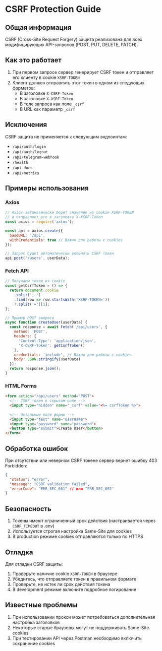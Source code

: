 # CSRF Protection Guide

## Общая информация

CSRF (Cross-Site Request Forgery) защита реализована для всех модифицирующих API-запросов (POST, PUT, DELETE, PATCH).

## Как это работает

1. При первом запросе сервер генерирует CSRF токен и отправляет его клиенту в cookie `XSRF-TOKEN`
2. Клиент должен отправлять этот токен в одном из следующих форматов:
   - В заголовке `X-CSRF-Token`
   - В заголовке `X-XSRF-Token`
   - В теле запроса как поле `_csrf`
   - В URL как параметр `_csrf`

## Исключения

CSRF защита не применяется к следующим эндпоинтам:
- `/api/auth/login`
- `/api/auth/logout`
- `/api/telegram-webhook`
- `/health`
- `/api-docs`
- `/api/metrics`

## Примеры использования

### Axios

```javascript
// Axios автоматически берет значение из cookie XSRF-TOKEN
// и отправляет его в заголовке X-XSRF-Token
const axios = require('axios');

const api = axios.create({
  baseURL: '/api',
  withCredentials: true // Важно для работы с cookies
});

// Запрос будет автоматически включать CSRF токен
api.post('/users', userData);
```

### Fetch API

```javascript
// Получаем токен из cookie
const getCsrfToken = () => {
  return document.cookie
    .split('; ')
    .find(row => row.startsWith('XSRF-TOKEN='))
    ?.split('=')[1];
};

// Пример POST запроса
async function createUser(userData) {
  const response = await fetch('/api/users', {
    method: 'POST',
    headers: {
      'Content-Type': 'application/json',
      'X-CSRF-Token': getCsrfToken()
    },
    credentials: 'include', // Важно для работы с cookies
    body: JSON.stringify(userData)
  });
  return response.json();
}
```

### HTML Forms

```html
<form action="/api/users" method="POST">
  <!-- CSRF токен в скрытом поле -->
  <input type="hidden" name="_csrf" value="<%= csrfToken %>">
  
  <!-- Остальные поля формы -->
  <input type="text" name="username">
  <input type="password" name="password">
  <button type="submit">Create User</button>
</form>
```

## Обработка ошибок

При отсутствии или неверном CSRF токене сервер вернет ошибку 403 Forbidden:

```json
{
  "status": "error",
  "message": "CSRF validation failed",
  "errorCode": "ERR_SEC_001" // или "ERR_SEC_002"
}
```

## Безопасность

1. Токены имеют ограниченный срок действия (настраивается через `CSRF_TIMEOUT` в .env)
2. Используется строгая настройка Same-Site для cookies
3. В production режиме cookies отправляются только по HTTPS

## Отладка

Для отладки CSRF защиты:

1. Проверьте наличие cookie `XSRF-TOKEN` в браузере
2. Убедитесь, что отправляете токен в правильном формате
3. Проверьте, не истек ли срок действия токена
4. В development режиме включите подробное логирование

## Известные проблемы

1. При использовании прокси может потребоваться дополнительная настройка заголовков
2. Некоторые старые браузеры могут не поддерживать Same-Site cookies
3. При тестировании API через Postman необходимо включить сохранение cookies 
